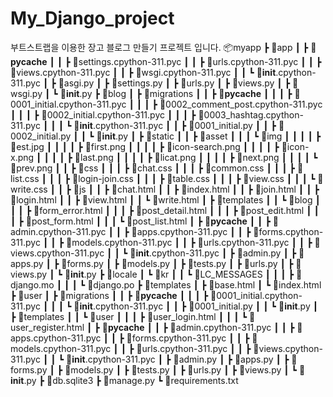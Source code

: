 # My_Django_project
부트스트랩을 이용한 장고 블로그 만들기 프로젝트 입니다.
📦myapp
 ┣ 📂app
 ┃ ┣ 📂__pycache__
 ┃ ┃ ┣ 📜settings.cpython-311.pyc
 ┃ ┃ ┣ 📜urls.cpython-311.pyc
 ┃ ┃ ┣ 📜views.cpython-311.pyc
 ┃ ┃ ┣ 📜wsgi.cpython-311.pyc
 ┃ ┃ ┗ 📜__init__.cpython-311.pyc
 ┃ ┣ 📜asgi.py
 ┃ ┣ 📜settings.py
 ┃ ┣ 📜urls.py
 ┃ ┣ 📜views.py
 ┃ ┣ 📜wsgi.py
 ┃ ┗ 📜__init__.py
 ┣ 📂blog
 ┃ ┣ 📂migrations
 ┃ ┃ ┣ 📂__pycache__
 ┃ ┃ ┃ ┣ 📜0001_initial.cpython-311.pyc
 ┃ ┃ ┃ ┣ 📜0002_comment_post.cpython-311.pyc
 ┃ ┃ ┃ ┣ 📜0002_initial.cpython-311.pyc
 ┃ ┃ ┃ ┣ 📜0003_hashtag.cpython-311.pyc
 ┃ ┃ ┃ ┗ 📜__init__.cpython-311.pyc
 ┃ ┃ ┣ 📜0001_initial.py
 ┃ ┃ ┣ 📜0002_initial.py
 ┃ ┃ ┗ 📜__init__.py
 ┃ ┣ 📂static
 ┃ ┃ ┣ 📂asset
 ┃ ┃ ┃ ┗ 📂img
 ┃ ┃ ┃ ┃ ┣ 📜est.jpg
 ┃ ┃ ┃ ┃ ┣ 📜first.png
 ┃ ┃ ┃ ┃ ┣ 📜icon-search.png
 ┃ ┃ ┃ ┃ ┣ 📜icon-x.png
 ┃ ┃ ┃ ┃ ┣ 📜last.png
 ┃ ┃ ┃ ┃ ┣ 📜licat.png
 ┃ ┃ ┃ ┃ ┣ 📜next.png
 ┃ ┃ ┃ ┃ ┗ 📜prev.png
 ┃ ┃ ┣ 📂css
 ┃ ┃ ┃ ┣ 📜chat.css
 ┃ ┃ ┃ ┣ 📜common.css
 ┃ ┃ ┃ ┣ 📜list.css
 ┃ ┃ ┃ ┣ 📜login-join.css
 ┃ ┃ ┃ ┣ 📜table.css
 ┃ ┃ ┃ ┣ 📜view.css
 ┃ ┃ ┃ ┗ 📜write.css
 ┃ ┃ ┣ 📂js
 ┃ ┃ ┣ 📜chat.html
 ┃ ┃ ┣ 📜index.html
 ┃ ┃ ┣ 📜join.html
 ┃ ┃ ┣ 📜login.html
 ┃ ┃ ┣ 📜view.html
 ┃ ┃ ┗ 📜write.html
 ┃ ┣ 📂templates
 ┃ ┃ ┗ 📂blog
 ┃ ┃ ┃ ┣ 📜form_error.html
 ┃ ┃ ┃ ┣ 📜post_detail.html
 ┃ ┃ ┃ ┣ 📜post_edit.html
 ┃ ┃ ┃ ┣ 📜post_form.html
 ┃ ┃ ┃ ┗ 📜post_list.html
 ┃ ┣ 📂__pycache__
 ┃ ┃ ┣ 📜admin.cpython-311.pyc
 ┃ ┃ ┣ 📜apps.cpython-311.pyc
 ┃ ┃ ┣ 📜forms.cpython-311.pyc
 ┃ ┃ ┣ 📜models.cpython-311.pyc
 ┃ ┃ ┣ 📜urls.cpython-311.pyc
 ┃ ┃ ┣ 📜views.cpython-311.pyc
 ┃ ┃ ┗ 📜__init__.cpython-311.pyc
 ┃ ┣ 📜admin.py
 ┃ ┣ 📜apps.py
 ┃ ┣ 📜forms.py
 ┃ ┣ 📜models.py
 ┃ ┣ 📜tests.py
 ┃ ┣ 📜urls.py
 ┃ ┣ 📜views.py
 ┃ ┗ 📜__init__.py
 ┣ 📂locale
 ┃ ┗ 📂kr
 ┃ ┃ ┗ 📂LC_MESSAGES
 ┃ ┃ ┃ ┣ 📜django.mo
 ┃ ┃ ┃ ┗ 📜django.po
 ┣ 📂templates
 ┃ ┣ 📜base.html
 ┃ ┗ 📜index.html
 ┣ 📂user
 ┃ ┣ 📂migrations
 ┃ ┃ ┣ 📂__pycache__
 ┃ ┃ ┃ ┣ 📜0001_initial.cpython-311.pyc
 ┃ ┃ ┃ ┗ 📜__init__.cpython-311.pyc
 ┃ ┃ ┣ 📜0001_initial.py
 ┃ ┃ ┗ 📜__init__.py
 ┃ ┣ 📂templates
 ┃ ┃ ┗ 📂user
 ┃ ┃ ┃ ┣ 📜user_login.html
 ┃ ┃ ┃ ┗ 📜user_register.html
 ┃ ┣ 📂__pycache__
 ┃ ┃ ┣ 📜admin.cpython-311.pyc
 ┃ ┃ ┣ 📜apps.cpython-311.pyc
 ┃ ┃ ┣ 📜forms.cpython-311.pyc
 ┃ ┃ ┣ 📜models.cpython-311.pyc
 ┃ ┃ ┣ 📜urls.cpython-311.pyc
 ┃ ┃ ┣ 📜views.cpython-311.pyc
 ┃ ┃ ┗ 📜__init__.cpython-311.pyc
 ┃ ┣ 📜admin.py
 ┃ ┣ 📜apps.py
 ┃ ┣ 📜forms.py
 ┃ ┣ 📜models.py
 ┃ ┣ 📜tests.py
 ┃ ┣ 📜urls.py
 ┃ ┣ 📜views.py
 ┃ ┗ 📜__init__.py
 ┣ 📜db.sqlite3
 ┣ 📜manage.py
 ┗ 📜requirements.txt